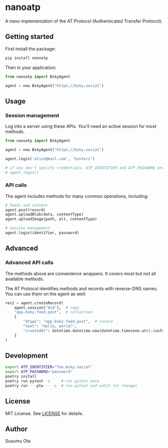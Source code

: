 # nanoatp

A nano implementation of the AT Protocol (Authenticated Transfer Protocol).

## Getting started

First install the package:

```bash
pip install nanoatp
```

Then in your application:

```python
from nanoatp import BskyAgent

agent = new BskyAgent("https://bsky.social")
```

## Usage

### Session management

Log into a server using these APIs. You'll need an active session for most methods.

```python
from nanoatp import BskyAgent

agent = new BskyAgent("https://bsky.social")

agent.login('alice@mail.com', 'hunter2')

# if you don't specify credentials, ATP_IDENTIFIER and ATP_PASSWORD environment variables will be used
# agent.login()
```

### API calls

The agent includes methods for many common operations, including:

```python
# Feeds and content
agent.post(record)
agent.uploadBlob(data, contentType)
agent.uploadImage(path, alt, contentType)

# Session management
agent.login(identifier, password)
```

## Advanced

### Advanced API calls

The methods above are convenience wrappers. It covers most but not all available methods.

The AT Protocol identifies methods and records with reverse-DNS names. You can use them on the agent as well:

```python
res1 = agent.createRecord(
    agent.session["did"],  # repo
    "app.bsky.feed.post",  # collection
    {
        "$type": "app.bsky.feed.post",  # record
        "text": "Hello, world!",
        "createdAt": datetime.datetime.now(datetime.timezone.utc).isoformat().replace("+00:00", "Z")
    }
)
```

## Development

```bash
export ATP_IDENTIFIER="foo.bsky.social"
export ATP_PASSWORD="password"
poetry install
poetry run pytest -s     # run pytest once
poetry run -- ptw -- -s  # run pytest and watch for changes
```

## License

MIT License. See [LICENSE](LICENSE) for details.

## Author

Susumu Ota
